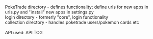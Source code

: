 PokeTrade directory - defines functionality; define urls for new apps in urls.py and "install" new apps in settings.py<br/>
login directory - formerly "core", login functionality<br/>
collection directory - handles poketrade users/pokemon cards etc<br/>
<br/>
API used: API TCG
